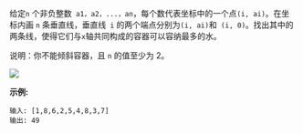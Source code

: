 给定`n` 个非负整数` a1，a2，...，an`，每个数代表坐标中的一个点` (i, ai) `。在坐标内画 `n` 条垂直线，垂直线` i` 的两个端点分别为` (i, ai) `和` (i, 0)`。找出其中的两条线，使得它们与` x `轴共同构成的容器可以容纳最多的水。

说明：你不能倾斜容器，且 `n` 的值至少为 2。



![](https://github.com/jiuweilinghu/LeetCode/blob/master/picture/11.盛最多水的容器.png)



**示例:**

```
输入: [1,8,6,2,5,4,8,3,7]
输出: 49
```

